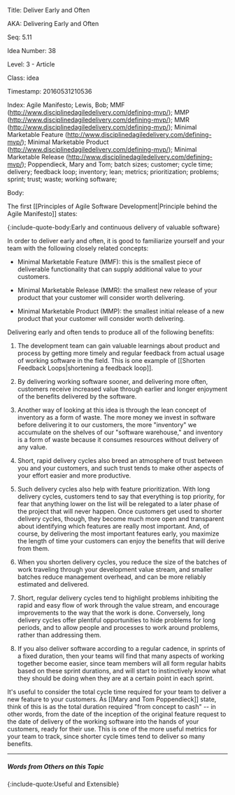 Title:  Deliver Early and Often

AKA:    Delivering Early and Often

Seq:    5.11

Idea Number: 38

Level:  3 - Article

Class:  idea

Timestamp: 20160531210536

Index:  Agile Manifesto; Lewis, Bob; MMF (http://www.disciplinedagiledelivery.com/defining-mvp/); MMP (http://www.disciplinedagiledelivery.com/defining-mvp/); MMR (http://www.disciplinedagiledelivery.com/defining-mvp/); Minimal Marketable Feature (http://www.disciplinedagiledelivery.com/defining-mvp/); Minimal Marketable Product (http://www.disciplinedagiledelivery.com/defining-mvp/); Minimal Marketable Release (http://www.disciplinedagiledelivery.com/defining-mvp/); Poppendieck, Mary and Tom; batch sizes; customer; cycle time; delivery; feedback loop; inventory; lean; metrics; prioritization; problems; sprint; trust; waste; working software; 

Body:

The first [[Principles of Agile Software Development|Principle behind the Agile Manifesto]] states:

{:include-quote-body:Early and continuous delivery of valuable software}

In order to deliver early and often, it is good to familiarize yourself and your team with the following closely related concepts:

- Minimal Marketable Feature (MMF): this is the smallest piece of deliverable functionality that can supply additional value to your customers. 

- Minimal Marketable Release (MMR): the smallest new release of your product that your customer will consider worth delivering. 

- Minimal Marketable Product (MMP): the smallest initial release of a new product that your customer will consider worth delivering. 

Delivering early and often tends to produce all of the following benefits:

1. The development team can gain valuable learnings about product and process by getting more timely and regular feedback from actual usage of working software in the field. This is one example of [[Shorten Feedback Loops|shortening a feedback loop]].

2. By delivering working software sooner, and delivering more often, customers receive increased value through earlier and longer enjoyment of the benefits delivered by the software.

3. Another way of looking at this idea is through the lean concept of inventory as a form of waste. The more money we invest in software before delivering it to our customers, the more "inventory" we accumulate on the shelves of our "software warehouse," and inventory is a form of waste because it consumes resources without delivery of any value.

4. Short, rapid delivery cycles also breed an atmosphere of trust between you and your customers, and such trust tends to make other aspects of your effort easier and more productive.

5. Such delivery cycles also help with feature prioritization. With long delivery cycles, customers tend to say that everything is top priority, for fear that anything lower on the list will be relegated to a later phase of the project that will never happen. Once customers get used to shorter delivery cycles, though, they become much more open and transparent about identifying which features are really most important. And, of course, by delivering the most important features early, you maximize the length of time your customers can enjoy the benefits that will derive from them.

6. When you shorten delivery cycles, you reduce the size of the batches of work traveling through your development value stream, and smaller batches reduce management overhead, and can be more reliably estimated and delivered.

7. Short, regular delivery cycles tend to highlight problems inhibiting the rapid and easy flow of work through the value stream, and encourage improvements to the way that the work is done. Conversely, long delivery cycles offer plentiful opportunities to hide problems for long periods, and to allow people and processes to work around problems, rather than addressing them.

8. If you also deliver software according to a regular cadence, in sprints of a fixed duration, then your teams will find that many aspects of working together become easier, since team members will all form regular habits based on these sprint durations, and will start to instinctively know what they should be doing when they are at a certain point in each sprint.

It's useful to consider the total cycle time required for your team to deliver a new feature to your customers. As [[Mary and Tom Poppendieck]] state, think of this is as the total duration required "from concept to cash" -- in other words, from the date of the inception of the original feature request to the date of delivery of the working software into the hands of your customers, ready for their use. This is one of the more useful metrics for your team to track, since shorter cycle times tend to deliver so many benefits.

----

##### Words from Others on this Topic

{:include-quote:Useful and Extensible}
